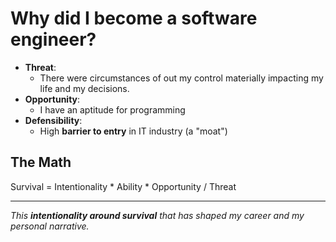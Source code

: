 # Why did I become a software engineer?

- **Threat**:
  - There were circumstances of out my control materially  impacting my life and my decisions.
- **Opportunity**:
  - I have an aptitude for programming
- **Defensibility**:
  - High **barrier to entry** in IT industry (a "moat")


## The Math

Survival = Intentionality * Ability * Opportunity / Threat

---

*This **intentionality around survival** that has shaped my career and my personal narrative.*